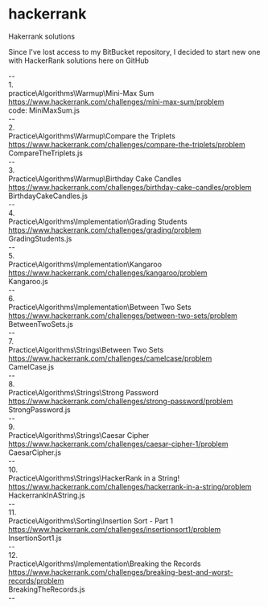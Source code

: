 # hackerrank
Hakerrank solutions


Since I've lost access to my BitBucket repository, I decided to start new one with HackerRank solutions here on GitHub

--<br/>
1.<br/>
practice\Algorithms\Warmup\Mini-Max Sum<br/>
https://www.hackerrank.com/challenges/mini-max-sum/problem<br/>
code: MiniMaxSum.js<br/>
--<br/>
2.<br/>
Practice\Algorithms\Warmup\Compare the Triplets<br/>
https://www.hackerrank.com/challenges/compare-the-triplets/problem<br/>
CompareTheTriplets.js<br/>
--<br/>
3.<br/>
Practice\Algorithms\Warmup\Birthday Cake Candles<br/>
https://www.hackerrank.com/challenges/birthday-cake-candles/problem<br/>
BirthdayCakeCandles.js<br/>
--<br/>
4.<br/>
Practice\Algorithms\Implementation\Grading Students<br/>
https://www.hackerrank.com/challenges/grading/problem<br/>
GradingStudents.js<br/>
--<br/>
5.<br/>
Practice\Algorithms\Implementation\Kangaroo<br/>
https://www.hackerrank.com/challenges/kangaroo/problem<br/>
Kangaroo.js<br/>
--<br/>
6.<br/>
Practice\Algorithms\Implementation\Between Two Sets<br/>
https://www.hackerrank.com/challenges/between-two-sets/problem<br/>
BetweenTwoSets.js<br/>
--<br/>
7.<br/>
Practice\Algorithms\Strings\Between Two Sets<br/>
https://www.hackerrank.com/challenges/camelcase/problem<br/>
CamelCase.js<br/>
--<br/>
8.<br/>
Practice\Algorithms\Strings\Strong Password<br/>
https://www.hackerrank.com/challenges/strong-password/problem<br/>
StrongPassword.js<br/>
--<br/>
9.<br/>
Practice\Algorithms\Strings\Caesar Cipher<br/>
https://www.hackerrank.com/challenges/caesar-cipher-1/problem<br/>
CaesarCipher.js<br/>
--<br/>
10.<br/>
Practice\Algorithms\Strings\HackerRank in a String!<br/>
https://www.hackerrank.com/challenges/hackerrank-in-a-string/problem<br/>
HackerrankInAString.js<br/>
--<br/>
11.<br/>
Practice\Algorithms\Sorting\Insertion Sort - Part 1<br/>
https://www.hackerrank.com/challenges/insertionsort1/problem<br/>
InsertionSort1.js<br/>
--<br/>
12.<br/>
Practice\Algorithms\Implementation\Breaking the Records<br/>
https://www.hackerrank.com/challenges/breaking-best-and-worst-records/problem<br/>
BreakingTheRecords.js<br/>
--<br/>
